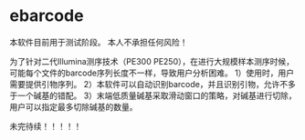 # ebarcode
本软件目前用于测试阶段。 本人不承担任何风险！

为了针对二代Illumina测序技术（PE300 PE250），在进行大规模样本测序时候，可能每个文件的barcode序列长度不一样，导致用户分析困难。
1）使用时，用户需要提供引物序列。
2）本软件可以自动识别barcode，并且识别引物，允许不多于一个碱基的错配。
3）末端低质量碱基采取滑动窗口的策略，对碱基进行切除， 用户可以指定最多切除碱基的数量。

未完待续！！！！！